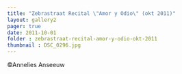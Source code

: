 ```yaml
---
title: "Zebrastraat Recital \"Amor y Odio\" (okt 2011)" 
layout: gallery2 
pager: true
date: 2011-10-01
folder : zebrastraat-recital-amor-y-odio-okt-2011
thumbnail : DSC_0296.jpg
---
```

©Annelies Anseeuw

